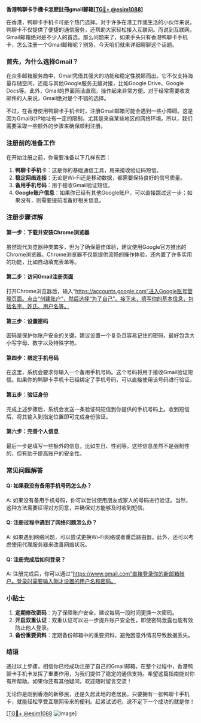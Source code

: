**香港鸭聊卡手機卡怎麽註冊gmail郵箱[[TG💪+ @esim1088](https://t.me/s/esim1088)]**

在香港，鸭聊卡手机卡可是个热门选择。对于许多在港工作或生活的小伙伴来说，鸭聊卡不仅提供了便捷的通信服务，还帮助大家轻松接入互联网。而说到互联网，Gmail邮箱绝对是不少人的首选。那么问题来了，如果手头只有香港鸭聊卡手机卡，怎么注册一个Gmail邮箱呢？别急，今天咱们就来详细聊聊这个话题。

### 首先，为什么选择Gmail？

在众多邮箱服务商中，Gmail凭借其强大的功能和稳定性脱颖而出。它不仅支持海量存储空间，还能与其他Google服务无缝对接，比如Google Drive、Google Docs等。此外，Gmail的界面简洁直观，操作起来非常方便。对于经常需要收发邮件的人来说，Gmail绝对是个不错的选择。

不过，在香港使用鸭聊卡手机卡时，注册Gmail邮箱可能会遇到一些小障碍。这是因为Gmail对IP地址有一定的限制，尤其是来自某些地区的网络环境。所以，我们需要采取一些额外的步骤来确保顺利注册。

### 注册前的准备工作

在开始注册之前，你需要准备以下几样东西：

1. **鸭聊卡手机卡**：这是你的基础通信工具，用来接收验证码短信。
2. **稳定网络连接**：无论是Wi-Fi还是移动数据，都需要保持良好的信号质量。
3. **备用手机号码**：用于接收Gmail验证短信。
4. **Google账户信息**：如果你已经有其他Google账户，可以直接跳过这一步；如果没有，则需要提前准备好相关信息。

### 注册步骤详解

#### 第一步：下载并安装Chrome浏览器

虽然现代浏览器种类繁多，但为了确保最佳体验，建议使用Google官方推出的Chrome浏览器。Chrome浏览器不仅能提供流畅的操作体验，还内置了许多实用的功能，比如自动填充表单等。

#### 第二步：访问Gmail注册页面

打开Chrome浏览器后，输入“https://accounts.google.com”进入Google账号管理页面。点击“创建账户”，然后选择“为了自己”。接下来，填写你的基本信息，包括名字、姓氏、用户名等。

#### 第三步：设置密码

密码是保护你账户安全的关键。建议设置一个复杂且容易记住的密码，最好包含大小写字母、数字以及特殊字符。

#### 第四步：绑定手机号码

在这里，系统会要求你输入一个备用手机号码。这个号码将用于接收Gmail验证短信。如果你的鸭聊卡手机卡已经绑定了手机号码，可以直接使用该号码进行验证。

#### 第五步：验证身份

完成上述步骤后，系统会发送一条验证码短信到你提供的手机号码上。收到短信后，将其输入到指定位置即可完成身份验证。

#### 第六步：完善个人信息

最后一步是填写一些额外的信息，比如生日、性别等。这些信息虽然不是强制性的，但有助于提高账户的安全性。

### 常见问题解答

#### Q: 如果我没有备用手机号码怎么办？
A: 如果没有备用手机号码，你可以尝试使用朋友或家人的号码进行验证。当然，这种方法需要征得对方同意，并确保对方能够及时收到短信。

#### Q: 注册过程中遇到了网络问题怎么办？
A: 如果遇到网络问题，可以尝试更换Wi-Fi网络或者重启路由器。此外，还可以考虑使用代理服务器来改善网络状况。

#### Q: 注册完成后如何登录？
A: 注册完成后，你可以通过“https://www.gmail.com”直接登录你的新邮箱账户。登录时需要输入刚才设置的用户名和密码。

### 小贴士

1. **定期修改密码**：为了保障账户安全，建议每隔一段时间更换一次密码。
2. **开启双重认证**：双重认证可以进一步提升账户安全性，即使密码泄露也能有效防止他人登录。
3. **备份重要资料**：定期备份邮箱中的重要资料，避免因意外情况导致数据丢失。

### 结语

通过以上步骤，相信你已经成功注册了自己的Gmail邮箱。在整个过程中，香港鸭聊卡手机卡发挥了重要作用，为我们提供了稳定的通信支持。希望这篇指南能对你有所帮助。如果你还有其他疑问，欢迎随时留言交流！

无论你是刚到香港的新移民，还是久居此地的老居民，只要拥有一张鸭聊卡手机卡，就能轻松享受互联网带来的便利。赶紧试试吧，说不定下一个成功的就是你！

[[TG💪+ @esim1088](https://t.me/s/esim1088) ![Image](https://i.postimg.cc/4NQfJmqS/Snipaste-2025-05-13-00-14-12.png)]